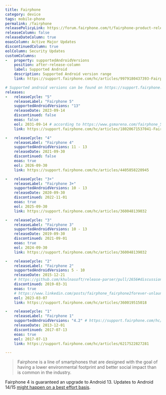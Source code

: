 ```yaml
---
title: Fairphone
category: device
tags: mobile-phone
permalink: /fairphone
releasePolicyLink: https://forum.fairphone.com/t/fairphone-product-release-cycle/52652
releaseColumn: false
releaseDateColumn: true
eoasColumn: Active Major Updates
discontinuedColumn: true
eolColumn: Security Updates
customColumns:
-   property: supportedAndroidVersions
    position: after-release-column
    label: Supported Android
    description: Supported Android version range
    link: https://support.fairphone.com/hc/articles/9979180437393-Fairphone-OS

# Supported android versions can be found on https://support.fairphone.com/hc/articles/9979180437393-Fairphone-OS.
releases:
-   releaseCycle: "5"
    releaseLabel: "Fairphone 5"
    supportedAndroidVersions: "13"
    releaseDate: 2023-09-14
    discontinued: false
    eoas: false
    eol: 2031-09-14 # according to https://www.gsmarena.com/fairphone_5_goes_official_with_5_years_warranty_up_to_10_years_of_software_support-news-59724.php
    link: https://support.fairphone.com/hc/articles/18020671537041-Fairphone-5-FAQ

-   releaseCycle: "4"
    releaseLabel: "Fairphone 4"
    supportedAndroidVersions: 11 - 13
    releaseDate: 2021-09-30
    discontinued: false
    eoas: true
    eol: 2026-09-30
    link: https://support.fairphone.com/hc/articles/4405858220945

-   releaseCycle: "3+"
    releaseLabel: "Fairphone 3+"
    supportedAndroidVersions: 10 - 13
    releaseDate: 2020-09-30
    discontinued: 2022-11-01
    eoas: true
    eol: 2025-09-30
    link: https://support.fairphone.com/hc/articles/360048139032

-   releaseCycle: "3"
    releaseLabel: "Fairphone 3"
    supportedAndroidVersions: 10 - 13
    releaseDate: 2019-09-30
    discontinued: 2021-09-01
    eoas: true
    eol: 2024-09-30
    link: https://support.fairphone.com/hc/articles/360048139032

-   releaseCycle: "2"
    releaseLabel: "Fairphone 2"
    supportedAndroidVersions: 5 - 10
    releaseDate: 2015-12-21
    # https://github.com/khulnasoft/release-parser/pull/2656#discussion_r1131930081
    discontinued: 2019-03-31
    eoas: true
    # https://www.linkedin.com/posts/fairphone_fairphone2forever-unlaunching-changeisinyourhands-activity-7038910425882615808-DS7c
    eol: 2023-03-07
    link: https://support.fairphone.com/hc/articles/360019515018

-   releaseCycle: "1"
    releaseLabel: "Fairphone 1"
    supportedAndroidVersions: "4.2" # https://support.fairphone.com/hc/articles/6217522827281-Fairphone-1-FAQ
    releaseDate: 2013-12-01
    discontinued: 2017-07-13
    eoas: true
    eol: 2017-07-13
    link: https://support.fairphone.com/hc/articles/6217522827281

---
```


> Fairphone is a line of smartphones that are designed with the goal of having a lower environmental
> footprint and better social impact than is common in the industry.

Fairphone 4 is guaranteed an upgrade to Android 13. Updates to Android 14/15 [might happen on a best
effort basis](https://support.fairphone.com/hc/articles/9979180437393).
